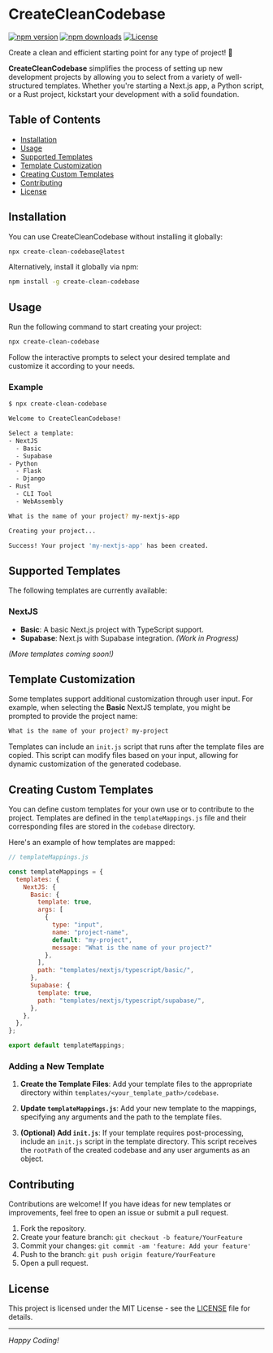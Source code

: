 # CreateCleanCodebase

[![npm version](https://img.shields.io/npm/v/create-clean-codebase)](https://www.npmjs.com/package/create-clean-codebase)
[![npm downloads](https://img.shields.io/npm/dt/create-clean-codebase.svg?style=flat-square)](http://npm-stat.com/charts.html?package=create-clean-codebase)
[![License](https://img.shields.io/github/license/RaxoCoding/CreateCleanCodebase)](LICENSE)

Create a clean and efficient starting point for any type of project! 🚀

**CreateCleanCodebase** simplifies the process of setting up new development projects by allowing you to select from a variety of well-structured templates. Whether you're starting a Next.js app, a Python script, or a Rust project, kickstart your development with a solid foundation.

## Table of Contents

- [Installation](#installation)
- [Usage](#usage)
- [Supported Templates](#supported-templates)
- [Template Customization](#template-customization)
- [Creating Custom Templates](#creating-custom-templates)
- [Contributing](#contributing)
- [License](#license)

## Installation

You can use CreateCleanCodebase without installing it globally:

```bash
npx create-clean-codebase@latest
```

Alternatively, install it globally via npm:

```bash
npm install -g create-clean-codebase
```

## Usage

Run the following command to start creating your project:

```bash
npx create-clean-codebase
```

Follow the interactive prompts to select your desired template and customize it according to your needs.

### Example

```bash
$ npx create-clean-codebase

Welcome to CreateCleanCodebase!

Select a template:
- NextJS
  - Basic
  - Supabase
- Python
  - Flask
  - Django
- Rust
  - CLI Tool
  - WebAssembly

What is the name of your project? my-nextjs-app

Creating your project...

Success! Your project 'my-nextjs-app' has been created.
```

## Supported Templates

The following templates are currently available:

### NextJS

- **Basic**: A basic Next.js project with TypeScript support.
- **Supabase**: Next.js with Supabase integration. *(Work in Progress)*

*(More templates coming soon!)*

## Template Customization

Some templates support additional customization through user input. For example, when selecting the **Basic** NextJS template, you might be prompted to provide the project name:

```bash
What is the name of your project? my-project
```

Templates can include an `init.js` script that runs after the template files are copied. This script can modify files based on your input, allowing for dynamic customization of the generated codebase.

## Creating Custom Templates

You can define custom templates for your own use or to contribute to the project. Templates are defined in the `templateMappings.js` file and their corresponding files are stored in the `codebase` directory.

Here's an example of how templates are mapped:

```javascript
// templateMappings.js

const templateMappings = {
  templates: {
    NextJS: {
      Basic: {
        template: true,
        args: [
          {
            type: "input",
            name: "project-name",
            default: "my-project",
            message: "What is the name of your project?"
          },
        ],
        path: "templates/nextjs/typescript/basic/",
      },
      Supabase: {
        template: true,
        path: "templates/nextjs/typescript/supabase/",
      },
    },
  },
};

export default templateMappings;
```

### Adding a New Template

1. **Create the Template Files**: Add your template files to the appropriate directory within `templates/<your_template_path>/codebase`.

2. **Update `templateMappings.js`**: Add your new template to the mappings, specifying any arguments and the path to the template files.

3. **(Optional) Add `init.js`**: If your template requires post-processing, include an `init.js` script in the template directory. This script receives the `rootPath` of the created codebase and any user arguments as an object.

## Contributing

Contributions are welcome! If you have ideas for new templates or improvements, feel free to open an issue or submit a pull request.

1. Fork the repository.
2. Create your feature branch: `git checkout -b feature/YourFeature`
3. Commit your changes: `git commit -am 'feature: Add your feature'`
4. Push to the branch: `git push origin feature/YourFeature`
5. Open a pull request.

## License

This project is licensed under the MIT License - see the [LICENSE](LICENSE) file for details.

---

*Happy Coding!*